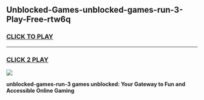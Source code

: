 
## Unblocked-Games-unblocked-games-run-3-Play-Free-rtw6q
<h3>
<a href="https://premium76.site?title=unblocked-games-run-3&ref=23A">CLICK TO PLAY</a></h3>
<hr>

<h3>
<a href="https://premium76.site?title=unblocked-games-run-3&ref=23A">CLICK 2 PLAY</a>
  
</h3>

<a href="https://premium76.site?title=unblocked-games-run-3&ref=23A"><img src="https://clearcache.store/games.png"></a>


**unblocked-games-run-3 games unblocked: Your Gateway to Fun and Accessible Online Gaming**
